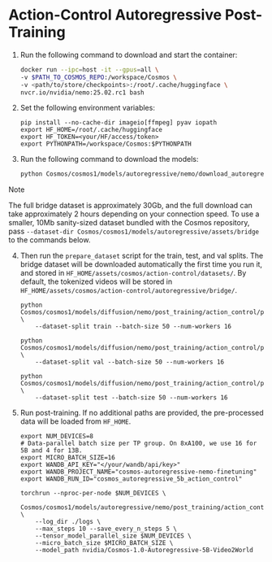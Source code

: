 # Action-Control Autoregressive Post-Training

1. Run the following command to download and start the container:

    ```bash
    docker run --ipc=host -it --gpus=all \
    -v $PATH_TO_COSMOS_REPO:/workspace/Cosmos \
    -v <path/to/store/checkpoints>:/root/.cache/huggingface \
    nvcr.io/nvidia/nemo:25.02.rc1 bash
    ```

2. Set the following environment variables:

    ```
    pip install --no-cache-dir imageio[ffmpeg] pyav iopath
    export HF_HOME=/root/.cache/huggingface
    export HF_TOKEN=<your/HF/access/token>
    export PYTHONPATH=/workspace/Cosmos:$PYTHONPATH
    ```

3. Run the following command to download the models:

   ```bash
   python Cosmos/cosmos1/models/autoregressive/nemo/download_autoregressive_nemo.py
   ```
> [!NOTE]
> The full bridge dataset is approximately 30Gb, and the full download can take approximately 2
> hours depending on your connection speed. To use a smaller, 10Mb sanity-sized dataset bundled with
> the Cosmos repository, pass `--dataset-dir Cosmos/cosmos1/models/autoregressive/assets/bridge` to
> the commands below.

4. Then run the `prepare_dataset` script for the train, test, and val splits. The bridge dataset
will be downloaded automatically the first time you run it, and stored in
`HF_HOME/assets/cosmos/action-control/datasets/`. By default, the tokenized videos will be stored in
`HF_HOME/assets/cosmos/action-control/autoregressive/bridge/`.

    ```
    python Cosmos/cosmos1/models/diffusion/nemo/post_training/action_control/prepare_dataset.py \
        --dataset-split train --batch-size 50 --num-workers 16

    python Cosmos/cosmos1/models/diffusion/nemo/post_training/action_control/prepare_dataset.py \
        --dataset-split val --batch-size 50 --num-workers 16

    python Cosmos/cosmos1/models/diffusion/nemo/post_training/action_control/prepare_dataset.py \
        --dataset-split test --batch-size 50 --num-workers 16
    ```

5. Run post-training. If no additional paths are provided, the pre-processed data will be loaded
   from `HF_HOME`.

    ```
    export NUM_DEVICES=8
    # Data-parallel batch size per TP group. On 8xA100, we use 16 for 5B and 4 for 13B.
    export MICRO_BATCH_SIZE=16
    export WANDB_API_KEY="</your/wandb/api/key>"
    export WANDB_PROJECT_NAME="cosmos-autoregressive-nemo-finetuning"
    export WANDB_RUN_ID="cosmos_autoregressive_5b_action_control"

    torchrun --nproc-per-node $NUM_DEVICES \
        Cosmos/cosmos1/models/autoregressive/nemo/post_training/action_control/action_control_finetuning.py \
        --log_dir ./logs \
        --max_steps 10 --save_every_n_steps 5 \
        --tensor_model_parallel_size $NUM_DEVICES \
        --micro_batch_size $MICRO_BATCH_SIZE \
        --model_path nvidia/Cosmos-1.0-Autoregressive-5B-Video2World
   ```
